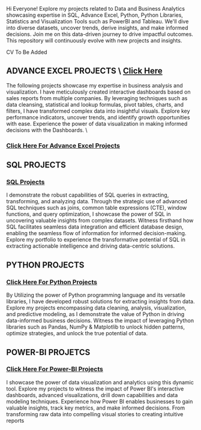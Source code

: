 Hi Everyone! Explore my projects related to Data and Business Analytics showcasing expertise in SQL, Advance Excel, Python, Python Libraries, Statistics and Visualization Tools such as PowerBI and Tableau. We'll dive into diverse datasets, uncover trends, derive insights, and make informed decisions. Join me on this data-driven journey to drive impactful outcomes. \
This repository will continuously evolve with new projects and insights.

CV To Be Added

## ADVANCE EXCEL PROJECTS \ [Click Here](https://github.com/NikhilAsudani1/Analytics-Portfolio/tree/22d74f96a772920538e5da0d3336461f520c7460/ADVANCE%20EXCEL)
The following projects showcase my expertise in business analysis and visualization. I have meticulously created interactive dashboards based on sales reports from multiple companies. By leveraging techniques such as data cleansing, statistical and lookup formulas, pivot tables, charts, and filters, I have transformed complex data into insightful visuals. Explore key performance indicators, uncover trends, and identify growth opportunities with ease. Experience the power of data visualization in making informed decisions with the Dashboards. \
### [Click Here For Advance Excel Projects](https://github.com/NikhilAsudani1/Analytics-Portfolio/tree/22d74f96a772920538e5da0d3336461f520c7460/ADVANCE%20EXCEL)

## SQL PROJECTS
### [SQL Projects](https://github.com/NikhilAsudani1/Nikhils-Analytics-Portfolio/tree/c244651bf7cb62d8656a8cc9633c1553c30ab030/SQL)
I demonstrate the robust capabilities of SQL queries in extracting, transforming, and analyzing data. Through the strategic use of advanced SQL techniques such as joins, common table expressions (CTE), window functions, and query optimization, I showcase the power of SQL in uncovering valuable insights from complex datasets. Witness firsthand how SQL facilitates seamless data integration and efficient database design, enabling the seamless flow of information for informed decision-making. Explore my portfolio to experience the transformative potential of SQL in extracting actionable intelligence and driving data-centric solutions.

## PYTHON PROJECTS
### [Click Here For Python Projects](https://github.com/NikhilAsudani1/Nikhils-Analytics-Portfolio/tree/c244651bf7cb62d8656a8cc9633c1553c30ab030/PYTHON)
By Utilizing the power of Python programming language and its versatile libraries, I have developed robust solutions for extracting insights from data. Explore my projects encompassing data cleaning, analysis, visualization, and predictive modeling, as I demonstrate the value of Python in driving data-informed business decisions. Witness the impact of leveraging Python libraries such as Pandas, NumPy & Matplotlib to unlock hidden patterns, optimize strategies, and unlock the true potential of data.

## POWER-BI PROJETCS
### [Click Here For Power-BI Projects](https://github.com/NikhilAsudani1/Nikhils-Analytics-Portfolio/tree/c244651bf7cb62d8656a8cc9633c1553c30ab030/POWER%20BI)
I showcase the power of data visualization and analytics using this dynamic tool. Explore my projects to witness the impact of Power BI's interactive dashboards, advanced visualizations, drill down capabilities and data modeling techniques. Experience how Power BI enables businesses to gain valuable insights, track key metrics, and make informed decisions. From transforming raw data into compelling visual stories to creating intuitive reports
